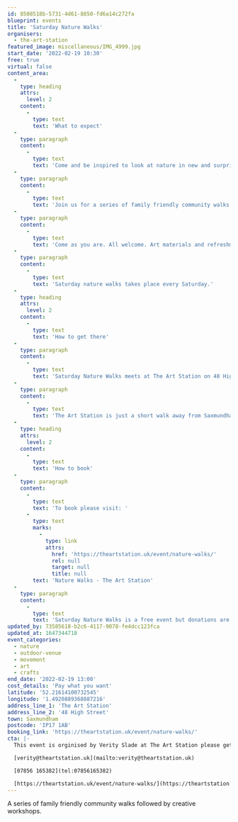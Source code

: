 ```yaml
---
id: 8508518b-5731-4d61-8850-fd6a14c272fa
blueprint: events
title: 'Saturday Nature Walks'
organisers:
  - the-art-station
featured_image: miscellaneous/IMG_4999.jpg
start_date: '2022-02-19 10:30'
free: true
virtual: false
content_area:
  -
    type: heading
    attrs:
      level: 2
    content:
      -
        type: text
        text: 'What to expect'
  -
    type: paragraph
    content:
      -
        type: text
        text: 'Come and be inspired to look at nature in new and surprising ways!'
  -
    type: paragraph
    content:
      -
        type: text
        text: 'Join us for a series of family friendly community walks followed by creative workshops. Guided by local artists Hannah Varga and Jevan Watkins Jones.'
  -
    type: paragraph
    content:
      -
        type: text
        text: 'Come as you are. All welcome. Art materials and refreshments provided.'
  -
    type: paragraph
    content:
      -
        type: text
        text: 'Saturday nature walks takes place every Saturday.'
  -
    type: heading
    attrs:
      level: 2
    content:
      -
        type: text
        text: 'How to get there'
  -
    type: paragraph
    content:
      -
        type: text
        text: 'Saturday Nature Walks meets at The Art Station on 48 High Street in Saxmundham.'
  -
    type: paragraph
    content:
      -
        type: text
        text: 'The Art Station is just a short walk away from Saxmundham train station or, if you''re travelling by car, there is parking at the front of the building.'
  -
    type: heading
    attrs:
      level: 2
    content:
      -
        type: text
        text: 'How to book'
  -
    type: paragraph
    content:
      -
        type: text
        text: 'To book please visit: '
      -
        type: text
        marks:
          -
            type: link
            attrs:
              href: 'https://theartstation.uk/event/nature-walks/'
              rel: null
              target: null
              title: null
        text: 'Nature Walks - The Art Station'
  -
    type: paragraph
    content:
      -
        type: text
        text: 'Saturday Nature Walks is a free event but donations are welcome as all donations go to the art and learning programme at The Art Station.'
updated_by: 73585618-b2c6-4117-9078-fe4dcc123fca
updated_at: 1647344718
event_categories:
  - nature
  - outdoor-venue
  - movement
  - art
  - crafts
end_date: '2022-02-19 13:00'
cost_details: 'Pay what you want'
latitude: '52.21614100732545'
longitude: '1.4920889368887216'
address_line_1: 'The Art Station'
address_line_2: '48 High Street'
town: Saxmundham
postcode: 'IP17 1AB'
booking_link: 'https://theartstation.uk/event/nature-walks/'
cta: |-
  This event is orginised by Verity Slade at The Art Station please get in contact:

  [verity@theartstation.uk](mailto:verity@theartstation.uk)

  [07856 165382](tel:07856165382)

  [https://theartstation.uk/event/nature-walks/](https://theartstation.uk/event/nature-walks/)
---
```

A series of family friendly community walks followed by creative workshops.